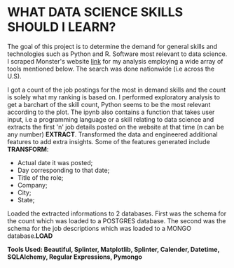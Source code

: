 # WHAT DATA SCIENCE SKILLS SHOULD I LEARN?


The goal of this project is to determine the demand for general skills and technologies such as Python and R. Software most relevant to data science. I scraped Monster's website [link](https://www.monster.com/) for my analysis employing a wide array of tools mentioned below. The search was done nationwide (i.e across the U.S). 

I got a count of the job postings for the most in demand skills and the count is solely what my ranking is based on. I performed exploratory analysis to get a barchart of the skill count, Python seems to be the most relevant according to the plot. The ipynb also contains a function that takes user input, i.e a programming language or a skill relating to data science and extracts the first 'n' job details posted on the website at that time (n can be any number) **EXTRACT**. Transformed the data and engineered additional features to add extra insights. Some of the features generated include **TRANSFORM**:

* Actual date it was posted; 
* Day corresponding to that date; 
* Title of the role;
* Company;
* City;
* State;

Loaded the extracted informations to 2 databases. First was the schema for the count which was loaded to a POSTGRES database. The second was the schema for the job descriptions which was loaded to a MONGO database.**LOAD**


**Tools Used: Beautiful, Splinter, Matplotlib, Splinter, Calender, Datetime, SQLAlchemy, Regular Expressions, Pymongo**

